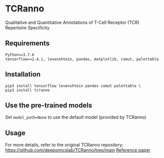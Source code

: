# TCRanno
Qualitative and Quantitative Annotations of T-Cell Receptor (TCR) Repertoire Specificity

## Requirements
```
Python>=3.7.6
tensorflow>=2.4.1, levenshtein, pandas, matplotlib, comut, palettable
```
## Installation
```
pip3 install tensorflow levenshtein pandas comut palettable \
pip3 install tcranno
```

## Use the pre-trained models

Set `model_path=None` to use the default model (provided by TCRanno)

## Usage

For more details, refer to the original TCRanno repository: https://github.com/deepomicslab/TCRanno/tree/main
[Reference paper](https://pubmed.ncbi.nlm.nih.gov/37150761/)
